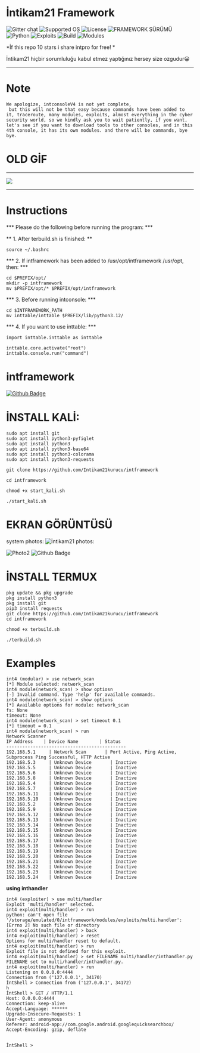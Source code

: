 
# İntikam21 Framework

![Gitter chat](https://github.com/Intikam21kurucu/TestReadme.md/blob/main/%C4%B0ntikam21_20240525_100218_0000.png)
![Supported OS](https://img.shields.io/badge/Supported%20OS-Linux-yellow.svg)
![License](https://img.shields.io/badge/license-BSL--1.0-blue.svg)
![FRAMEWORK SÜRÜMÜ](https://img.shields.io/badge/FRAMEWORK%20SÜRÜMÜ-İntikam21--Framework%20console%20v4.1.09--dev--bbf096e-green.svg)
![Python](https://img.shields.io/badge/Python-3-green.svg)
![Exploits](https://img.shields.io/badge/EXPLOIT-2456-red.svg)
![Build](https://img.shields.io/badge/BUILD-1079-red.svg)
![Modules](https://img.shields.io/badge/modules-547-red.svg) 

*İf this repo 10 stars i share intpro for free! *



İntikam21 hiçbir sorumluluğu kabul etmez yaptığınız hersey size ozgudur😀

-----------------------------------------------
# Note
```
We apologize, intconsoleV4 is not yet complete,
 but this will not be that easy because commands have been added to it, traceroute, many modules, exploits, almost everything in the cyber security world, so we kindly ask you to wait patiently, if you want, let's see if you want to download tools to other consoles, and in this 4th console, it has its own modules. and there will be commands, bye bye.
```

# OLD GİF

-----------------------------------------------

![](https://github.com/Intikam21kurucu/intmages/blob/main/Start.gif)

-----------------------------------------------

 # Instructions

*** Please do the following before running the program: ***

** 1. After terbuild.sh is finished: **

````
source ~/.bashrc
````

*** 2. If intframework has been added to /usr/opt/intframework /usr/opt, then: ***

````
cd $PREFIX/opt/
mkdir -p intframework
mv $PREFIX/opt/* $PREFIX/opt/intframework
````

*** 3. Before running intconsole: ***

````
cd $INTFRAMEWORK_PATH
mv inttable/inttable $PREFIX/lib/python3.12/
````

*** 4. If you want to use inttable: ***

````
import inttable.inttable as inttable

inttable.core.activate("root")
inttable.console.run("command")
````



  
 

# intframework

[![Github Badge](https://github.com/Intikam21kurucu/intframework/blob/Intikam21kurucu-patch-1/%5BOrijinal%20boyut%5D%20Renkli%20Modern%20Yuvarlak%20Okul%20Logo_20240423_141004_0000.png?style=quare&labelColor=000&logo=Github&logoColor=white&link=link)](link) 

# İNSTALL KALİ:
````apt update & apt upgrade
sudo apt install git
sudo apt install python3-pyfiglet
sudo apt install python3 
sudo apt install python3-base64
sudo apt install python3-colorama
sudo apt install python3-requests

git clone https://github.com/Intikam21kurucu/intframework

cd intframework

chmod +x start_kali.sh

./start_kali.sh
````

# EKRAN GÖRÜNTÜSÜ 

system photos:
![İntikam21 photos:](https://github.com/Intikam21kurucu/intframework/blob/d5cb19b49875d0eb9a949c379202999d5c609e22/Photos/IMG_20241008_184826.jpg) 

![Photo2](https://github.com/Intikam21kurucu/intframework/blob/%C4%B0ntframeworkV4/IMG_20241027_122034.jpg)
![Github Badge](https://github.com/Intikam21kurucu/intframework/blob/%C4%B0ntframeworkV4/IMG_20240916_191945.jpg)

# İNSTALL TERMUX
````apt update && apt upgrade
pkg update && pkg upgrade
pkg install python3
pkg install git
pip3 install requests
git clone https://github.com/Intikam21kurucu/intframework
cd intframework

chmod +x terbuild.sh

./terbuild.sh
````










# Examples

```
int4 (modular) > use network_scan
[*] Module selected: network_scan
int4 module(network_scan) > show optiosn
[-] Invalid command. Type 'help' for available commands.
int4 module(network_scan) > show options
[*] Available options for module: network_scan
fs: None
timeout: None
int4 module(network_scan) > set timeout 0.1
[*] timeout = 0.1
int4 module(network_scan) > run
Network Scanner
IP Address    | Device Name        | Status
---------------------------------------------
192.168.5.1     | Network Scan       | Port Active, Ping Active, Subprocess Ping Successful, HTTP Active
192.168.5.3     | Unknown Device       | Inactive
192.168.5.5     | Unknown Device       | Inactive
192.168.5.6     | Unknown Device       | Inactive
192.168.5.8     | Unknown Device       | Inactive
192.168.5.4     | Unknown Device       | Inactive
192.168.5.7     | Unknown Device       | Inactive
192.168.5.11    | Unknown Device       | Inactive
192.168.5.10    | Unknown Device       | Inactive
192.168.5.2     | Unknown Device       | Inactive
192.168.5.9     | Unknown Device       | Inactive
192.168.5.12    | Unknown Device       | Inactive
192.168.5.13    | Unknown Device       | Inactive
192.168.5.14    | Unknown Device       | Inactive
192.168.5.15    | Unknown Device       | Inactive
192.168.5.16    | Unknown Device       | Inactive
192.168.5.17    | Unknown Device       | Inactive
192.168.5.18    | Unknown Device       | Inactive
192.168.5.19    | Unknown Device       | Inactive
192.168.5.20    | Unknown Device       | Inactive
192.168.5.21    | Unknown Device       | Inactive
192.168.5.22    | Unknown Device       | Inactive
192.168.5.23    | Unknown Device       | Inactive
192.168.5.24    | Unknown Device       | Inactive
```
**using inthandler**
```
int4 (exploiter) > use multi/handler
Exploit 'multi/handler' selected.
int4 exploit(multi/handler) > run
python: can't open file '/storage/emulated/0/intframework/modules/exploits/multi.handler': [Errno 2] No such file or directory
int4 exploit(multi/handler) > back
int4 exploit(multi/handler) > reset
Options for multi/handler reset to default.
int4 exploit(multi/handler) > run
Exploit file is not defined for this exploit.
int4 exploit(multi/handler) > set FILENAME multi/handler/inthandler.py
FILENAME set to multi/handler/inthandler.py.
int4 exploit(multi/handler) > run
Listening on 0.0.0.0:4444
Connection from ('127.0.0.1', 34170)
İntShell > Connection from ('127.0.0.1', 34172)
h
İntShell > GET / HTTP/1.1
Host: 0.0.0.0:4444
Connection: keep-alive
Accept-Language: ******
Upgrade-Insecure-Requests: 1
User-Agent: anonymous
Referer: android-app://com.google.android.googlequicksearchbox/
Accept-Encoding: gzip, deflate


İntShell >
```



